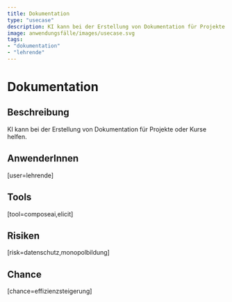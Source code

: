 ```yaml
---
title: Dokumentation
type: "usecase"
description: KI kann bei der Erstellung von Dokumentation für Projekte oder Kurse helfen.
image: anwendungsfälle/images/usecase.svg
tags:
- "dokumentation"
- "lehrende"
---
```


# Dokumentation

## Beschreibung

KI kann bei der Erstellung von Dokumentation für Projekte oder Kurse helfen.

## AnwenderInnen

[user=lehrende]


## Tools

[tool=composeai,elicit]


## Risiken

[risk=datenschutz,monopolbildung]


## Chance

[chance=effizienzsteigerung]
